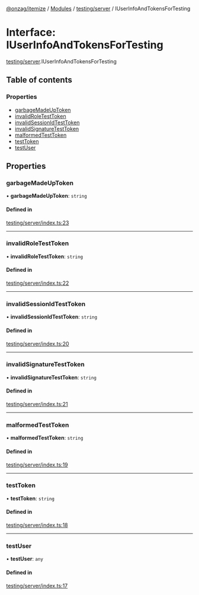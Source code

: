 [@onzag/itemize](../README.md) / [Modules](../modules.md) / [testing/server](../modules/testing_server.md) / IUserInfoAndTokensForTesting

# Interface: IUserInfoAndTokensForTesting

[testing/server](../modules/testing_server.md).IUserInfoAndTokensForTesting

## Table of contents

### Properties

- [garbageMadeUpToken](testing_server.IUserInfoAndTokensForTesting.md#garbagemadeuptoken)
- [invalidRoleTestToken](testing_server.IUserInfoAndTokensForTesting.md#invalidroletesttoken)
- [invalidSessionIdTestToken](testing_server.IUserInfoAndTokensForTesting.md#invalidsessionidtesttoken)
- [invalidSignatureTestToken](testing_server.IUserInfoAndTokensForTesting.md#invalidsignaturetesttoken)
- [malformedTestToken](testing_server.IUserInfoAndTokensForTesting.md#malformedtesttoken)
- [testToken](testing_server.IUserInfoAndTokensForTesting.md#testtoken)
- [testUser](testing_server.IUserInfoAndTokensForTesting.md#testuser)

## Properties

### garbageMadeUpToken

• **garbageMadeUpToken**: `string`

#### Defined in

[testing/server/index.ts:23](https://github.com/onzag/itemize/blob/59702dd5/testing/server/index.ts#L23)

___

### invalidRoleTestToken

• **invalidRoleTestToken**: `string`

#### Defined in

[testing/server/index.ts:22](https://github.com/onzag/itemize/blob/59702dd5/testing/server/index.ts#L22)

___

### invalidSessionIdTestToken

• **invalidSessionIdTestToken**: `string`

#### Defined in

[testing/server/index.ts:20](https://github.com/onzag/itemize/blob/59702dd5/testing/server/index.ts#L20)

___

### invalidSignatureTestToken

• **invalidSignatureTestToken**: `string`

#### Defined in

[testing/server/index.ts:21](https://github.com/onzag/itemize/blob/59702dd5/testing/server/index.ts#L21)

___

### malformedTestToken

• **malformedTestToken**: `string`

#### Defined in

[testing/server/index.ts:19](https://github.com/onzag/itemize/blob/59702dd5/testing/server/index.ts#L19)

___

### testToken

• **testToken**: `string`

#### Defined in

[testing/server/index.ts:18](https://github.com/onzag/itemize/blob/59702dd5/testing/server/index.ts#L18)

___

### testUser

• **testUser**: `any`

#### Defined in

[testing/server/index.ts:17](https://github.com/onzag/itemize/blob/59702dd5/testing/server/index.ts#L17)
